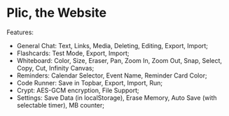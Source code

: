 # Plic, the Website
Features:
* General Chat: Text, Links, Media, Deleting, Editing, Export, Import;
* Flashcards: Test Mode, Export, Import;
* Whiteboard: Color, Size, Eraser, Pan, Zoom In, Zoom Out, Snap, Select, Copy, Cut, Infinity Canvas;
* Reminders: Calendar Selector, Event Name, Reminder Card Color;
* Code Runner: Save in Topbar, Export, Import, Run;
* Crypt: AES-GCM encryption, File Support;
* Settings: Save Data (in localStorage), Erase Memory, Auto Save (with selectable timer), MB counter;
